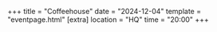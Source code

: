+++
title = "Coffeehouse"
date = "2024-12-04"
template = "eventpage.html"
[extra]
location = "HQ"
time = "20:00"
+++

